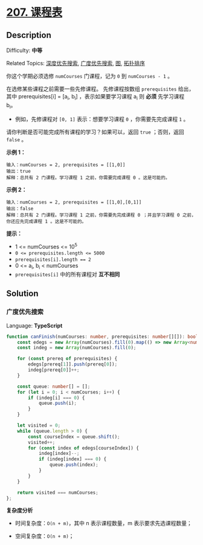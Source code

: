 # [207\. 课程表](https://leetcode.cn/problems/course-schedule/)

## Description

Difficulty: **中等**  

Related Topics: [深度优先搜索](https://leetcode.cn/tag/depth-first-search/), [广度优先搜索](https://leetcode.cn/tag/breadth-first-search/), [图](https://leetcode.cn/tag/graph/), [拓扑排序](https://leetcode.cn/tag/topological-sort/)

你这个学期必须选修 `numCourses` 门课程，记为 `0` 到 `numCourses - 1` 。

在选修某些课程之前需要一些先修课程。 先修课程按数组 `prerequisites` 给出，其中 prerequisites[i] = [a<sub>i</sub>, b<sub>i</sub>] ，表示如果要学习课程 a<sub>i</sub> 则 **必须** 先学习课程  b<sub>i</sub>。

* 例如，先修课程对 `[0, 1]` 表示：想要学习课程 `0` ，你需要先完成课程 `1` 。

请你判断是否可能完成所有课程的学习？如果可以，返回 `true` ；否则，返回 `false` 。

**示例 1：**

```
输入：numCourses = 2, prerequisites = [[1,0]]
输出：true
解释：总共有 2 门课程。学习课程 1 之前，你需要完成课程 0 。这是可能的。
```

**示例 2：**

```
输入：numCourses = 2, prerequisites = [[1,0],[0,1]]
输出：false
解释：总共有 2 门课程。学习课程 1 之前，你需要先完成​课程 0 ；并且学习课程 0 之前，你还应先完成课程 1 。这是不可能的。
```

**提示：**

* 1 <= numCourses <= 10<sup>5</sup>
* `0 <= prerequisites.length <= 5000`
* `prerequisites[i].length == 2`
* 0 <= a<sub>i</sub>, b<sub>i</sub> < numCourses
* `prerequisites[i]` 中的所有课程对 **互不相同**

## Solution

### 广度优先搜索

Language: **TypeScript**

```typescript
function canFinish(numCourses: number, prerequisites: number[][]): boolean {
    const edegs = new Array(numCourses).fill(0).map(() => new Array<number>());
    const indeg = new Array(numCourses).fill(0);

    for (const prereq of prerequisites) {
        edegs[prereq[1]].push(prereq[0]);
        indeg[prereq[0]]++;
    }

    const queue: number[] = [];
    for (let i = 0; i < numCourses; i++) {
        if (indeg[i] === 0) {
            queue.push(i);
        }
    }

    let visited = 0;
    while (queue.length > 0) {
        const courseIndex = queue.shift();
        visited++;
        for (const index of edegs[courseIndex]) {
            indeg[index]--;
            if (indeg[index] === 0) {
                queue.push(index);
            }
        }
    }

    return visited === numCourses;
};
```

**复杂度分析**

- 时间复杂度：`O(n + m)`，其中 n 表示课程数量，m 表示要求先选课程数量；

- 空间复杂度：`O(n + m)`；
